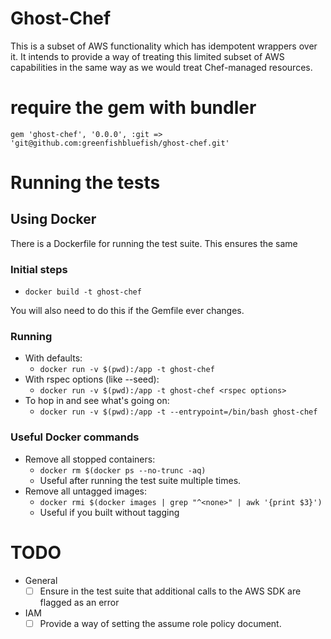 # Ghost-Chef

This is a subset of AWS functionality which has idempotent wrappers over it. It
intends to provide a way of treating this limited subset of AWS capabilities in
the same way as we would treat Chef-managed resources.

# require the gem with bundler

```
gem 'ghost-chef', '0.0.0', :git => 'git@github.com:greenfishbluefish/ghost-chef.git'
```

# Running the tests

## Using Docker

There is a Dockerfile for running the test suite. This ensures the same 

### Initial steps

* `docker build -t ghost-chef`

You will also need to do this if the Gemfile ever changes.

### Running

* With defaults:
  * `docker run -v $(pwd):/app -t ghost-chef`
* With rspec options (like --seed):
  * `docker run -v $(pwd):/app -t ghost-chef <rspec options>`
* To hop in and see what's going on:
  * `docker run -v $(pwd):/app -t --entrypoint=/bin/bash ghost-chef`

### Useful Docker commands

* Remove all stopped containers:
  * `docker rm $(docker ps --no-trunc -aq)`
  * Useful after running the test suite multiple times.
* Remove all untagged images:
  * `docker rmi $(docker images | grep "^<none>" | awk '{print $3}')`
  * Useful if you built without tagging

# TODO

- General
  - [ ] Ensure in the test suite that additional calls to the AWS SDK are flagged as an error
- IAM
  - [ ] Provide a way of setting the assume role policy document.

